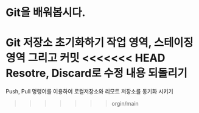 # Git을 배워봅시다.
Git 저장소 초기화하기
작업 영역, 스테이징 영역 그리고 커밋
<<<<<<< HEAD
Resotre, Discard로 수정 내용 되돌리기
=======
Push, Pull 명령어를 이용하여 로컬저장소와 리모트 저장소를 동기화 시키기
>>>>>>> orgin/main
